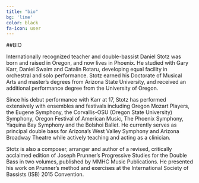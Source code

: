 ```yaml
---
title: "bio"
bg: 'lime'
color: black
fa-icon: user
---
```


##BIO

Internationally recognized teacher and double-bassist Daniel Stotz was born and raised in Oregon, and now lives in Phoenix. He studied with Gary Karr, Daniel Swaim and Catalin Rotaru, developing equal facility in orchestral and solo performance. Stotz earned his Doctorate of Musical Arts and master’s degrees from Arizona State University, and received an additional performance degree from the University of Oregon.

Since his debut performance with Karr at 17, Stotz has performed extensively with ensembles and festivals including Oregon Mozart Players, the Eugene Symphony, the Corvallis-OSU (Oregon State University) Symphony, Oregon Festival of American Music, The Phoenix Symphony, Yaquina Bay Symphony and the Bolshoi Ballet. He currently serves as principal double bass for Arizona’s West Valley Symphony and Arizona Broadway Theatre while actively teaching and acting as a clinician.

Stotz is also a composer, arranger and author of a revised, critically acclaimed edition of Joseph Prunner’s Progressive Studies for the Double Bass in two volumes, published by MMHC Music Publications. He presented his work on Prunner’s method and exercises at the International Society of Bassists (ISB) 2015 Convention.


